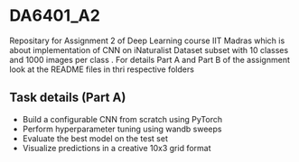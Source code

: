 # DA6401_A2
Repositary for Assignment 2 of Deep Learning course IIT Madras which is about implementation of CNN on iNaturalist Dataset subset with 10 classes and 1000 images per class . 
For details Part A and Part B of the assignment look at the README files in thri respective folders
## Task details (Part A)
*  Build a configurable CNN from scratch using PyTorch
*  Perform hyperparameter tuning using wandb sweeps
*  Evaluate the best model on the test set
*  Visualize predictions in a creative 10x3 grid format

